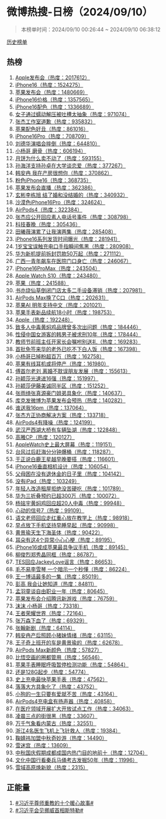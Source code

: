 <h1>
微博热搜-日榜（2024/09/10）
</h1>
<blockquote>
<p>
本榜单时间：2024/09/10 00:26:44 ~ 2024/09/10 06:38:12
</p>
</blockquote>
<p>
<a href="https://github.com/daifee/weibo-hot-search/tree/main/archives/daily">历史榜单</a>
</p>
<h2>
热榜
</h2>
<ol>

<li>
<a href="https://s.weibo.com/weibo?q=%23Apple%E5%8F%91%E5%B8%83%E4%BC%9A%23" target="weibo">
Apple发布会（热度：2017612）
</a>
</li>

<li>
<a href="https://s.weibo.com/weibo?q=%23iPhone16%23" target="weibo">
iPhone16（热度：1524275）
</a>
</li>

<li>
<a href="https://s.weibo.com/weibo?q=%23%E8%8B%B9%E6%9E%9C%E5%8F%91%E5%B8%83%E4%BC%9A%23" target="weibo">
苹果发布会（热度：1480669）
</a>
</li>

<li>
<a href="https://s.weibo.com/weibo?q=%23iPhone16%E4%BB%B7%E6%A0%BC%23" target="weibo">
iPhone16价格（热度：1357565）
</a>
</li>

<li>
<a href="https://s.weibo.com/weibo?q=%23iPhone16%E9%85%8D%E8%89%B2%23" target="weibo">
iPhone16配色（热度：1336689）
</a>
</li>

<li>
<a href="https://s.weibo.com/weibo?q=%23%E5%A5%B3%E5%AD%90%E9%80%9A%E8%BF%87%E8%A0%95%E5%8A%A8%E8%A7%A3%E5%8E%8B%E8%A2%AB%E5%90%90%E6%A7%BD%E5%A4%AA%E6%8A%BD%E8%B1%A1%23" target="weibo">
女子通过蠕动解压被吐槽太抽象（热度：971074）
</a>
</li>

<li>
<a href="https://s.weibo.com/weibo?q=%23%E5%BC%A0%E6%9D%B0%E5%B7%A5%E4%BD%9C%E5%AE%A4%E9%81%93%E6%AD%89%23" target="weibo">
张杰工作室道歉（热度：935832）
</a>
</li>

<li>
<a href="https://s.weibo.com/weibo?q=%23%E8%8B%B9%E6%9E%9C%E9%85%8D%E8%89%B2%E5%A5%BD%E4%B8%91%23" target="weibo">
苹果配色好丑（热度：861016）
</a>
</li>

<li>
<a href="https://s.weibo.com/weibo?q=%23iPhone16Pro%23" target="weibo">
iPhone16Pro（热度：708709）
</a>
</li>

<li>
<a href="https://s.weibo.com/weibo?q=%23%E5%88%98%E5%BE%B7%E5%8D%8E%E6%BC%94%E5%94%B1%E4%BC%9A%E6%91%94%E5%80%92%23" target="weibo">
刘德华演唱会摔倒（热度：644810）
</a>
</li>

<li>
<a href="https://s.weibo.com/weibo?q=%23%E5%B0%8F%E6%9D%A8%E5%93%A5%20%E7%A3%A8%E9%AA%A8%23" target="weibo">
小杨哥 磨骨（热度：606194）
</a>
</li>

<li>
<a href="https://s.weibo.com/weibo?q=%23%E6%9C%88%E9%A5%BC%E4%B8%BA%E4%BB%80%E4%B9%88%E5%8D%96%E4%B8%8D%E5%8A%A8%E4%BA%86%23" target="weibo">
月饼为什么卖不动了（热度：593155）
</a>
</li>

<li>
<a href="https://s.weibo.com/weibo?q=%23%E5%AD%99%E6%B5%B7%E6%B4%8B%E6%94%AF%E6%8C%81%E5%AD%99%E5%8D%93%E5%9C%A8%E5%A4%A7%E5%AD%A6%E8%B0%88%E6%81%8B%E7%88%B1%23" target="weibo">
孙海洋支持孙卓在大学谈恋爱（热度：377267）
</a>
</li>

<li>
<a href="https://s.weibo.com/weibo?q=%23%E9%9F%A9%E5%AE%89%E5%86%89%20%E6%88%91%E5%9C%A8%E4%BA%A7%E6%88%BF%E5%BE%88%E6%83%B3%E4%BD%A0%23" target="weibo">
韩安冉 我在产房很想你（热度：370862）
</a>
</li>

<li>
<a href="https://s.weibo.com/weibo?q=%23%E7%B2%89%E8%89%B2iPhone16%23" target="weibo">
粉色iPhone16（热度：368735）
</a>
</li>

<li>
<a href="https://s.weibo.com/weibo?q=%23%E8%8B%B9%E6%9E%9C%E5%8F%91%E5%B8%83%E4%BC%9A%E7%9B%B4%E6%92%AD%23" target="weibo">
苹果发布会直播（热度：362386）
</a>
</li>

<li>
<a href="https://s.weibo.com/weibo?q=%23%E7%8E%84%E5%BD%AC%E6%9D%8E%E6%A0%8B%E6%97%AD%20%E7%BB%93%E4%BA%86%E5%A9%9A%E5%92%8C%E6%B2%A1%E7%BB%93%E5%A9%9A%E7%9A%84%23" target="weibo">
玄彬李栋旭 结了婚和没结婚的（热度：340932）
</a>
</li>

<li>
<a href="https://s.weibo.com/weibo?q=%23%E6%B2%99%E6%BC%A0%E8%89%B2iPhone16Pro%23" target="weibo">
沙漠色iPhone16Pro（热度：324624）
</a>
</li>

<li>
<a href="https://s.weibo.com/weibo?q=%23AirPods4%23" target="weibo">
AirPods4（热度：322384）
</a>
</li>

<li>
<a href="https://s.weibo.com/weibo?q=%23%E5%BC%A0%E6%9D%B0%E5%BA%94%E5%85%AC%E5%BC%80%E5%9B%9E%E5%BA%94%E7%B4%A0%E4%BA%BA%E7%94%B5%E8%AF%9D%E5%8F%B7%E4%BA%8B%E4%BB%B6%23" target="weibo">
张杰应公开回应素人电话号事件（热度：308798）
</a>
</li>

<li>
<a href="https://s.weibo.com/weibo?q=%23%E7%A7%91%E6%8A%80%E6%98%A5%E6%99%9A%23" target="weibo">
科技春晚（热度：305436）
</a>
</li>

<li>
<a href="https://s.weibo.com/weibo?q=%23%E7%94%B0%E6%9B%A6%E8%96%87%E6%BC%94%E7%B4%AF%E4%BA%86%E8%AE%A9%E6%88%91%E6%BC%94%E4%B8%A4%E9%9B%86%23" target="weibo">
田曦薇演累了让我演两集（热度：285408）
</a>
</li>

<li>
<a href="https://s.weibo.com/weibo?q=%23iPhone16%E7%B3%BB%E5%88%97%E5%8F%91%E8%B4%A7%E6%97%B6%E9%97%B4%E6%9B%9D%E5%85%89%23" target="weibo">
iPhone16系列发货时间曝光（热度：281941）
</a>
</li>

<li>
<a href="https://s.weibo.com/weibo?q=%231%E5%B2%81%E5%AE%9D%E5%AE%9D%E8%AF%AF%E8%A7%A6%E5%85%85%E7%94%B5%E5%8F%A3%E6%89%8B%E6%8C%87%E7%9E%AC%E9%97%B4%E7%84%A6%E9%BB%91%23" target="weibo">
1岁宝宝误触充电口手指瞬间焦黑（热度：280908）
</a>
</li>

<li>
<a href="https://s.weibo.com/weibo?q=%23%E5%8D%8E%E4%B8%BA%E6%96%B0%E6%9C%BA%E6%8F%90%E5%89%8D%E6%8B%86%E5%B0%81%E7%BD%9A%E6%AC%BE50%E4%B8%87%E8%B5%B7%23" target="weibo">
华为新机提前拆封罚款50万起（热度：271112）
</a>
</li>

<li>
<a href="https://s.weibo.com/weibo?q=%23%E5%B9%BF%E8%A5%BF%E4%B8%80%E9%9D%92%E5%B9%B4%E9%A3%99%E8%BD%A6%E5%9C%A8%E5%8C%BB%E9%99%A2%E9%97%A8%E5%8F%A3%E8%BA%AB%E4%BA%A1%23" target="weibo">
广西一青年飙车在医院门口身亡（热度：246067）
</a>
</li>

<li>
<a href="https://s.weibo.com/weibo?q=%23iPhone16ProMax%23" target="weibo">
iPhone16ProMax（热度：243504）
</a>
</li>

<li>
<a href="https://s.weibo.com/weibo?q=%23Apple%20Watch%20S10%23" target="weibo">
Apple Watch S10（热度：243480）
</a>
</li>

<li>
<a href="https://s.weibo.com/weibo?q=%23%E8%8B%B9%E6%9E%9C%23" target="weibo">
苹果（热度：241588）
</a>
</li>

<li>
<a href="https://s.weibo.com/weibo?q=%23%E4%B9%A6%E4%BA%A6%E7%83%A7%E4%BB%99%E8%8D%89%E5%80%92%E9%97%AD%E9%97%A8%E5%BA%97%E5%A4%AA%E5%A4%9A%E4%BA%8C%E6%89%8B%E8%AE%BE%E5%A4%87%E6%BB%9E%E9%94%80%23" target="weibo">
书亦烧仙草倒闭门店太多二手设备滞销（热度：207981）
</a>
</li>

<li>
<a href="https://s.weibo.com/weibo?q=%23AirPods%20Max%E6%8D%A2%E4%BA%86C%E5%8F%A3%23" target="weibo">
AirPods Max换了C口（热度：202631）
</a>
</li>

<li>
<a href="https://s.weibo.com/weibo?q=%23%E8%8B%B9%E6%9E%9CAI%20%E6%98%8E%E5%B9%B4%E6%94%AF%E6%8C%81%E4%B8%AD%E6%96%87%23" target="weibo">
苹果AI 明年支持中文（热度：201021）
</a>
</li>

<li>
<a href="https://s.weibo.com/weibo?q=%23%E8%8B%B9%E6%9E%9C%E6%89%8B%E8%A1%A8%E6%96%B0%E5%93%81%E7%BB%AD%E8%88%AA18%E5%B0%8F%E6%97%B6%23" target="weibo">
苹果手表新品续航18小时（热度：198753）
</a>
</li>

<li>
<a href="https://s.weibo.com/weibo?q=%23Apple%23" target="weibo">
Apple（热度：192248）
</a>
</li>

<li>
<a href="https://s.weibo.com/weibo?q=%23%E8%87%B4%E5%A4%9A%E4%BA%BA%E4%B8%AD%E6%AF%92%E9%BB%84%E7%84%96%E9%B8%A1%E5%93%81%E7%89%8C%E6%9B%BE%E5%A4%9A%E6%AC%A1%E5%87%BA%E9%97%AE%E9%A2%98%23" target="weibo">
致多人中毒黄焖鸡品牌曾多次出问题（热度：184446）
</a>
</li>

<li>
<a href="https://s.weibo.com/weibo?q=%23%E6%80%A7%E4%BE%B5%E4%B8%AD%E5%9B%BD%E5%A5%B3%E6%B8%B8%E5%AE%A2%E7%9A%84%E9%9F%A9%E7%94%B7%E5%AD%90%E8%A2%AB%E6%B1%82%E5%88%9110%E5%B9%B4%23" target="weibo">
性侵中国女游客的韩男子被求刑10年（热度：178444）
</a>
</li>

<li>
<a href="https://s.weibo.com/weibo?q=%23%E6%95%99%E5%B8%88%E8%8A%82%E5%89%8D%E7%8F%AD%E4%B8%BB%E4%BB%BB%E5%BC%80%E5%AE%B6%E9%95%BF%E4%BC%9A%E5%98%B1%E5%92%90%E5%88%AB%E9%80%81%E7%A4%BC%23" target="weibo">
教师节前班主任开家长会嘱咐别送礼（热度：169283）
</a>
</li>

<li>
<a href="https://s.weibo.com/weibo?q=%23%E9%A6%96%E6%89%B9%E5%85%8D%E7%AD%BE%E6%9D%A5%E5%8D%8E%E7%9A%84%E8%80%81%E5%A4%96%E5%B7%B2%E5%90%83%E4%B8%8D%E4%B8%8B%E7%99%BD%E4%BA%BA%E9%A5%AD%23" target="weibo">
首批免签来华的老外已吃不下白人饭（热度：167398）
</a>
</li>

<li>
<a href="https://s.weibo.com/weibo?q=%23%E5%B0%8F%E6%9D%A8%E5%93%A5%E5%B7%B2%E6%8E%89%E7%B2%89%E8%B6%85%E7%99%BE%E4%B8%87%23" target="weibo">
小杨哥已掉粉超百万（热度：162758）
</a>
</li>

<li>
<a href="https://s.weibo.com/weibo?q=%23%E8%8B%B9%E6%9E%9C%E6%9C%89%E7%BA%BF%E8%80%B3%E6%9C%BA%E6%88%96%E5%B0%86%E5%81%9C%E4%BA%A7%23" target="weibo">
苹果有线耳机或将停产（热度：161980）
</a>
</li>

<li>
<a href="https://s.weibo.com/weibo?q=%23%E5%82%85%E9%A6%96%E5%B0%94%E8%80%81%E5%88%98%20%E7%A6%BB%E5%A9%9A%E4%B8%8D%E8%80%BD%E8%AF%AF%E6%9C%8B%E5%8F%8B%E5%8F%91%E5%B1%95%23" target="weibo">
傅首尔老刘 离婚不耽误朋友发展（热度：155613）
</a>
</li>

<li>
<a href="https://s.weibo.com/weibo?q=%23%E5%AD%99%E9%A2%96%E8%8E%8E%E5%85%89%E9%80%9F%E8%BF%9B16%E5%BC%BA%23" target="weibo">
孙颖莎光速进16强（热度：151997）
</a>
</li>

<li>
<a href="https://s.weibo.com/weibo?q=%23%E5%AD%99%E9%A2%96%E8%8E%8E%E4%BC%8A%E8%97%A4%E7%BE%8E%E8%AF%9A%E5%90%8C%E5%8D%8A%E5%8C%BA%23" target="weibo">
孙颖莎伊藤美诚同半区（热度：151252）
</a>
</li>

<li>
<a href="https://s.weibo.com/weibo?q=%23%E5%BC%A0%E9%9B%A8%E7%BB%AE%E5%BC%A0%E7%9C%9F%E6%BA%90%E8%B1%AA%E9%97%A8%E5%A7%90%E5%BC%9F%E5%85%B7%E8%B1%A1%E5%8C%96%23" target="weibo">
张雨绮张真源豪门姐弟具象化（热度：140637）
</a>
</li>

<li>
<a href="https://s.weibo.com/weibo?q=%23%E5%BA%93%E5%85%8B%E5%8F%91%E5%BE%AE%E5%8D%9A%E4%B8%BA%E8%8B%B9%E6%9E%9C%E5%8F%91%E5%B8%83%E4%BC%9A%E9%A2%84%E7%83%AD%23" target="weibo">
库克发微博为苹果发布会预热（热度：140282）
</a>
</li>

<li>
<a href="https://s.weibo.com/weibo?q=%23%E8%B0%81%E9%80%81%E6%88%9116pm%23" target="weibo">
谁送我16pm（热度：137064）
</a>
</li>

<li>
<a href="https://s.weibo.com/weibo?q=%23%E5%BC%A0%E6%9D%B0%E6%96%B9%E6%AD%A3%E5%8D%8F%E5%95%86%E8%A7%A3%E5%86%B3%E6%96%B9%E6%A1%88%23" target="weibo">
张杰方正协商解决方案（热度：133718）
</a>
</li>

<li>
<a href="https://s.weibo.com/weibo?q=%23AirPods4%E6%9C%89%E9%99%8D%E5%99%AA%23" target="weibo">
AirPods4有降噪（热度：124199）
</a>
</li>

<li>
<a href="https://s.weibo.com/weibo?q=%23%E6%AD%A6%E6%B1%89%E4%B8%A5%E8%A5%BF%E6%B9%96%E5%A4%A7%E6%A1%A5%E6%9C%89%E8%BD%A6%E8%BE%86%E5%9D%A0%E6%B9%96%23" target="weibo">
武汉严西湖大桥有车辆坠湖（热度：122848）
</a>
</li>

<li>
<a href="https://s.weibo.com/weibo?q=%23%E9%AB%98%E9%9B%85CP%23" target="weibo">
高雅CP（热度：120127）
</a>
</li>

<li>
<a href="https://s.weibo.com/weibo?q=%23AppleWatch%E5%8F%B2%E4%B8%8A%E6%9C%80%E5%A4%A7%E5%B1%8F%E5%B9%95%23" target="weibo">
AppleWatch史上最大屏幕（热度：119151）
</a>
</li>

<li>
<a href="https://s.weibo.com/weibo?q=%23%E5%8F%B0%E9%A3%8E%E8%BF%87%E5%90%8E%E8%B5%B6%E6%B5%B7%E5%88%86%E5%88%86%E9%92%9F%E7%88%86%E6%A1%B6%23" target="weibo">
台风过后赶海分分钟爆桶（热度：118287）
</a>
</li>

<li>
<a href="https://s.weibo.com/weibo?q=%23%E4%BA%8E%E6%AD%A3%E8%AF%B4%E7%99%BD%E9%B9%BF%E7%8E%8B%E6%98%9F%E8%B6%8A%E6%97%A9%E6%99%9A%E8%A6%81%E6%90%AD%23" target="weibo">
于正说白鹿王星越早晚要搭（热度：116601）
</a>
</li>

<li>
<a href="https://s.weibo.com/weibo?q=%23iPhone16%E5%9E%82%E7%9B%B4%E7%9B%B8%E6%9C%BA%E8%AE%BE%E8%AE%A1%23" target="weibo">
iPhone16垂直相机设计（热度：106054）
</a>
</li>

<li>
<a href="https://s.weibo.com/weibo?q=%23%E7%88%B6%E6%AF%8D%E5%9B%B0%E5%9C%A8%E6%B2%A1%E6%9C%89%E9%80%80%E4%BC%91%E9%87%91%E7%9A%84%E6%97%A5%E5%AD%90%E9%87%8C%23" target="weibo">
父母困在没有退休金的日子里（热度：104142）
</a>
</li>

<li>
<a href="https://s.weibo.com/weibo?q=%23%E6%B2%A1%E6%9C%89iPad%23" target="weibo">
没有iPad（热度：103249）
</a>
</li>

<li>
<a href="https://s.weibo.com/weibo?q=%23%E5%B9%B4%E8%BD%BB%E4%BA%BA%E6%94%B9%E9%80%A0%E7%A7%9F%E5%B1%8B%E6%8B%92%E7%BB%9D%E6%B2%A1%E8%8B%A6%E7%A1%AC%E5%90%83%23" target="weibo">
年轻人改造租屋拒绝没苦硬吃（热度：101789）
</a>
</li>

<li>
<a href="https://s.weibo.com/weibo?q=%23%E5%8D%8E%E4%B8%BA%E4%B8%89%E6%8A%98%E5%8F%A0%E9%A2%84%E7%BA%A6%E5%B7%B2%E8%B6%85300%E4%B8%87%23" target="weibo">
华为三折叠预约已超300万（热度：100072）
</a>
</li>

<li>
<a href="https://s.weibo.com/weibo?q=%23%E6%9D%A8%E9%93%AD%E5%AE%87%E9%BB%84%E7%84%96%E9%B8%A1%E5%9B%9E%E5%BA%94%E8%B6%8520%E4%BA%BA%E4%B8%AD%E6%AF%92%23" target="weibo">
杨铭宇黄焖鸡回应超20人中毒（热度：99948）
</a>
</li>

<li>
<a href="https://s.weibo.com/weibo?q=%23%E5%BF%83%E5%8A%A8%E7%9A%84%E4%BF%A1%E5%8F%B77%23" target="weibo">
心动的信号7（热度：99109）
</a>
</li>

<li>
<a href="https://s.weibo.com/weibo?q=%23%E8%AF%AD%E6%96%87%E8%80%81%E5%B8%88%E5%9B%9E%E5%BA%94%E8%B5%B0%E7%BA%A2%E9%87%8D%E5%BF%83%E6%94%BE%E5%9C%A8%E6%95%99%E5%AD%A6%E4%B8%8A%23" target="weibo">
语文老师回应走红重心放在教学上（热度：98918）
</a>
</li>

<li>
<a href="https://s.weibo.com/weibo?q=%23%E6%97%A9%E7%82%B9%E6%94%BE%E4%B8%8B%E6%89%8B%E6%9C%BA%E5%9D%9A%E6%8C%81%E6%97%A9%E7%9D%A1%E6%97%A9%E8%B5%B7%23" target="weibo">
早点放下手机坚持早睡早起（热度：90998）
</a>
</li>

<li>
<a href="https://s.weibo.com/weibo?q=%23%E9%BB%84%E6%99%AF%E7%91%9C%E5%A4%A9%E7%94%9F%E4%B8%8B%E6%B5%B7%E5%9C%A3%E4%BD%93%23" target="weibo">
黄景瑜天生下海圣体（热度：90422）
</a>
</li>

<li>
<a href="https://s.weibo.com/weibo?q=%23%E8%80%B3%E6%9C%B5%E6%9C%89%E8%BF%994%E4%B8%AA%E5%BC%82%E5%B8%B8%E5%B0%8F%E5%BF%83%E5%BF%83%E6%A2%97%23" target="weibo">
耳朵有这4个异常小心心梗（热度：89195）
</a>
</li>

<li>
<a href="https://s.weibo.com/weibo?q=%23iPhone16%E6%88%96%E6%88%90%E8%8B%B9%E6%9E%9C%E6%9C%80%E5%85%B7%E4%BA%89%E8%AE%AE%E6%89%8B%E6%9C%BA%23" target="weibo">
iPhone16或成苹果最具争议手机（热度：89145）
</a>
</li>

<li>
<a href="https://s.weibo.com/weibo?q=%23%E6%9F%B3%E4%BF%8A%E7%83%88%E9%83%91%E7%A7%80%E6%99%B6%E5%90%8C%E6%A1%86%23" target="weibo">
柳俊烈郑秀晶同框（热度：86787）
</a>
</li>

<li>
<a href="https://s.weibo.com/weibo?q=%23TES%E5%9B%9E%E5%BA%94JackeyLove%E8%B0%A3%E8%A8%80%23" target="weibo">
TES回应JackeyLove谣言（热度：86653）
</a>
</li>

<li>
<a href="https://s.weibo.com/weibo?q=%23%E6%AF%9B%E4%B8%8D%E6%98%93%E6%9D%8E%E9%9B%AA%E7%90%B4%20%E4%B8%80%E4%B8%AA%E6%9A%97%E7%A4%BA%E4%B8%80%E4%B8%AA%E7%A7%92%E6%87%82%23" target="weibo">
毛不易李雪琴 一个暗示一个秒懂（热度：86224）
</a>
</li>

<li>
<a href="https://s.weibo.com/weibo?q=%23%E7%8E%8B%E4%B8%80%E5%8D%9A%E8%AF%9D%E6%9C%80%E5%A4%9A%E7%9A%84%E4%B8%80%E9%9B%86%23" target="weibo">
王一博话最多的一集（热度：85019）
</a>
</li>

<li>
<a href="https://s.weibo.com/weibo?q=%23%E5%BD%AD%E9%AB%98%20%E6%88%91%E4%BC%9A%E8%AE%A9%E5%A5%B9%E7%9F%A5%E9%81%93%23" target="weibo">
彭高 我会让她知道（热度：84811）
</a>
</li>

<li>
<a href="https://s.weibo.com/weibo?q=%23%E5%AD%9F%E7%BE%BD%E7%AB%A5%E8%B0%88%E8%87%AA%E7%94%B1%E8%81%8C%E4%B8%9A%E4%B8%80%E5%B9%B4%23" target="weibo">
孟羽童谈自由职业一年（热度：80645）
</a>
</li>

<li>
<a href="https://s.weibo.com/weibo?q=%23%E8%8B%B9%E6%9E%9C%E5%8F%91%E5%B8%83%E4%BC%9A%E4%BB%8B%E7%BB%8D%E8%85%BE%E8%AE%AF%E6%96%B0%E6%B8%B8%E6%88%8F%23" target="weibo">
苹果发布会介绍腾讯新游戏（热度：76759）
</a>
</li>

<li>
<a href="https://s.weibo.com/weibo?q=%23%E6%B2%AB%E6%B2%AB%20%E5%B0%8F%E6%9D%A8%E5%93%A5%23" target="weibo">
沫沫 小杨哥（热度：73318）
</a>
</li>

<li>
<a href="https://s.weibo.com/weibo?q=%23%E7%8E%8B%E8%80%85%E8%8D%A3%E8%80%80%E4%B8%96%E7%95%8C%23" target="weibo">
王者荣耀世界（热度：72164）
</a>
</li>

<li>
<a href="https://s.weibo.com/weibo?q=%23%E5%BC%A0%E4%B8%87%E6%A3%AE%E4%B8%8B%E8%A1%80%E4%BA%86%23" target="weibo">
张万森下血了（热度：69329）
</a>
</li>

<li>
<a href="https://s.weibo.com/weibo?q=%23%E5%BC%A0%E7%BF%B0%E6%96%B0%E5%89%A7%23" target="weibo">
张翰新剧（热度：64114）
</a>
</li>

<li>
<a href="https://s.weibo.com/weibo?q=%23%E9%9F%A9%E5%AE%89%E5%86%89%E4%BA%A7%E5%90%8E%E7%85%A7%E9%A1%BE%E5%B0%8F%E7%8C%AA%E5%A6%B9%E6%83%85%E7%BB%AA%23" target="weibo">
韩安冉产后照顾小猪妹情绪（热度：63115）
</a>
</li>

<li>
<a href="https://s.weibo.com/weibo?q=%23%E7%8E%8B%E5%AD%90%E5%A5%87%E4%B8%8A%E7%8F%AD%E5%BC%80%E7%9A%84%E8%BD%A6%E6%98%AF%E9%BB%84%E6%99%AF%E7%91%9C%E7%9A%84%23" target="weibo">
王子奇上班开的车是黄景瑜的（热度：62678）
</a>
</li>

<li>
<a href="https://s.weibo.com/weibo?q=%23AirPods%20Max%E6%96%B0%E9%A2%9C%E8%89%B2%23" target="weibo">
AirPods Max新颜色（热度：57827）
</a>
</li>

<li>
<a href="https://s.weibo.com/weibo?q=%23%E6%AF%94%E6%82%9F%E7%A9%BA%E7%94%BB%E7%9A%84%E5%9C%88%E9%83%BD%E7%AE%A1%E7%94%A8%23" target="weibo">
比悟空画的圈都管用（热度：56546）
</a>
</li>

<li>
<a href="https://s.weibo.com/weibo?q=%23%E8%8B%B9%E6%9E%9C%E6%89%8B%E8%A1%A8%E7%9D%A1%E7%9C%A0%E5%91%BC%E5%90%B8%E6%9A%82%E5%81%9C%E6%A3%80%E6%B5%8B%E5%8A%9F%E8%83%BD%23" target="weibo">
苹果手表睡眠呼吸暂停检测功能（热度：54864）
</a>
</li>

<li>
<a href="https://s.weibo.com/weibo?q=%23%E8%BF%98%E6%98%AF128G%E8%B5%B7%E6%AD%A5%23" target="weibo">
还是128G起步（热度：54774）
</a>
</li>

<li>
<a href="https://s.weibo.com/weibo?q=%23%E5%8F%B2%E4%B8%8A%E5%85%85%E7%94%B5%E6%9C%80%E5%BF%AB%E8%8B%B9%E6%9E%9C%E6%89%8B%E8%A1%A8%23" target="weibo">
史上充电最快苹果手表（热度：47562）
</a>
</li>

<li>
<a href="https://s.weibo.com/weibo?q=%23%E8%90%BD%E8%90%BD%E5%A4%A7%E6%96%B9%E5%85%B7%E8%B1%A1%E5%8C%96%E4%BA%86%23" target="weibo">
落落大方具象化了（热度：43752）
</a>
</li>

<li>
<a href="https://s.weibo.com/weibo?q=%23%E5%B0%8F%E7%8B%97%E7%9A%84%E4%B8%80%E7%94%9F%E5%8F%AA%E8%A6%81%E6%9C%89%E7%88%B1%E5%B0%B1%E4%B8%8D%E8%8B%A6%23" target="weibo">
小狗的一生只要有爱就不苦（热度：43164）
</a>
</li>

<li>
<a href="https://s.weibo.com/weibo?q=%23AirPods4%E5%85%85%E7%94%B5%E7%9B%92%E6%9C%89%E6%89%AC%E5%A3%B0%E5%99%A8%23" target="weibo">
AirPods4充电盒有扬声器（热度：40858）
</a>
</li>

<li>
<a href="https://s.weibo.com/weibo?q=%23%E5%9C%A8%E5%8C%BB%E7%96%97%E9%A2%86%E5%9F%9F%E5%BC%80%E5%B1%95%E6%89%A9%E5%A4%A7%E5%BC%80%E6%94%BE%E8%AF%95%E7%82%B9%E5%B7%A5%E4%BD%9C%23" target="weibo">
在医疗领域开展扩大开放试点工作（热度：34063）
</a>
</li>

<li>
<a href="https://s.weibo.com/weibo?q=%23%E5%87%8C%E6%99%A8%E4%B8%89%E7%82%B9%E7%9A%84%E8%A1%97%E5%BE%88%E9%BB%91%23" target="weibo">
凌晨三点的街很黑（热度：33607）
</a>
</li>

<li>
<a href="https://s.weibo.com/weibo?q=%23%E4%B8%87%E5%8D%83%E6%B0%94%E8%B1%A1%E7%9C%8B%E5%86%85%E8%92%99%E5%8F%A4%23" target="weibo">
万千气象看内蒙古（热度：32551）
</a>
</li>

<li>
<a href="https://s.weibo.com/weibo?q=%23%E6%B5%99%E6%B1%9F4%E5%90%8D%E5%8C%BB%E7%94%9F%E9%A3%9E%E6%9C%BA%E4%B8%8A%E9%A3%9E%E9%92%88%E6%95%91%E4%BA%BA%23" target="weibo">
浙江4名医生飞机上飞针救人（热度：19384）
</a>
</li>

<li>
<a href="https://s.weibo.com/weibo?q=%23%E9%9E%A0%E5%A9%A7%E7%A5%8E%E5%8A%A0%E7%9B%9F%E4%B8%AD%E7%A7%8B%E5%A5%87%E5%A6%99%E6%B8%B8%23" target="weibo">
鞠婧祎加盟中秋奇妙游（热度：14490）
</a>
</li>

<li>
<a href="https://s.weibo.com/weibo?q=%23%E9%9B%AA%E8%BF%B7%E5%AE%AB%23" target="weibo">
雪迷宫（热度：13609）
</a>
</li>

<li>
<a href="https://s.weibo.com/weibo?q=%23%E4%B8%AD%E7%A7%8B%E5%9B%BD%E5%BA%86%E5%81%87%E6%9C%9F%E6%88%90%E9%83%BD%E6%88%90%E5%9B%BD%E5%86%85%E7%83%AD%E9%97%A8%E7%9B%AE%E7%9A%84%E5%9C%B0%E5%89%8D%E5%8D%81%23" target="weibo">
中秋国庆假期成都成国内热门目的地前十（热度：12704）
</a>
</li>

<li>
<a href="https://s.weibo.com/weibo?q=%23%E6%96%87%E5%8C%96%E4%B8%AD%E5%9B%BD%E8%A1%8C%E7%9C%8B%E7%A7%A6%E5%85%B5%E9%A9%AC%E4%BF%91%E8%80%83%E5%8F%A4%E5%8F%91%E6%8E%9850%E5%B9%B4%23" target="weibo">
文化中国行看秦兵马俑考古发掘50年（热度：11996）
</a>
</li>

<li>
<a href="https://s.weibo.com/weibo?q=%23%E9%9B%AA%E5%9F%9F%E9%AB%98%E5%8E%9F%E7%84%95%E6%96%B0%E8%B2%8C%23" target="weibo">
雪域高原焕新貌（热度：2315）
</a>
</li>

</ol>
<h2>
正能量
</h2>
<ol>

<li>
<a href="https://s.weibo.com/weibo?q=%23%23%E4%B9%A0%E8%BF%91%E5%B9%B3%E5%B0%8A%E5%B8%88%E9%87%8D%E6%95%99%E7%9A%84%E5%8D%81%E4%B8%AA%E6%9A%96%E5%BF%83%E6%95%85%E4%BA%8B%23%23" target="weibo">
#习近平尊师重教的十个暖心故事#
</a>
</li>

<li>
<a href="https://s.weibo.com/weibo?q=%23%23%E4%B9%A0%E8%BF%91%E5%B9%B3%E4%BC%9A%E8%A7%81%E6%8C%AA%E5%A8%81%E9%A6%96%E7%9B%B8%E6%96%AF%E7%89%B9%E5%8B%92%23%23" target="weibo">
#习近平会见挪威首相斯特勒#
</a>
</li>

</ol>